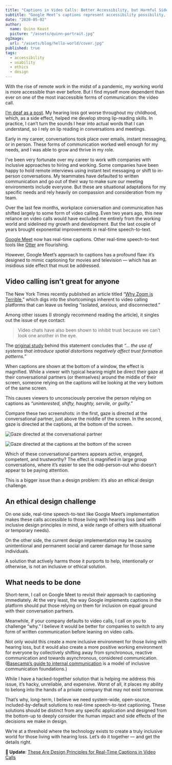 ```yaml
---
title: "Captions in Video Calls: Better Accessibility, but Harmful Side Effects"
subtitle: "Google Meet’s captions represent accessibility possibility, but are fundamentally flawed by an ethical design problem."
date: "2020-05-02"
author:
  name: Quinn Keast
  picture: "/assets/quinn-portrait.jpg"
ogImage:
  url: "/assets/blog/hello-world/cover.jpg"
published: true
tags:
  - accessibility
  - usability
  - ethics
  - design
---
```


With the rise of remote work in the midst of a pandemic, my working world is more accessible than ever before. But I find myself more dependent than ever on one of the most inaccessible forms of communication: the video call.

[I’m deaf as a post](https://quinnkeast.com/readme#errata). My hearing loss got worse throughout my childhood, which, as a side effect, helped me develop strong lip-reading skills. In practice, I can’t turn the sounds I hear into actual words that I can understand, so I rely on lip reading in conversations and meetings.

Early in my career, conversations took place over emails, instant messaging, or in person. These forms of communication worked well enough for my needs, and I was able to grow and thrive in my role.

I’ve been very fortunate over my career to work with companies with inclusive approaches to hiring and working. Some companies have been happy to hold remote interviews using instant text messaging or shift to in-person conversations. My teammates have defaulted to written communication and go out of their way to make sure our meeting environments include everyone. But these are situational adaptations for my specific needs and rely heavily on compassion and consideration from my team.

Over the last few months, workplace conversation and communication has shifted largely to some form of video calling. Even two years ago, this new reliance on video calls would have excluded me entirely from the working world and sidelined my growth and development. But the last couple of years brought exponential improvements in real-time speech-to-text.

[Google Meet](https://meet.google.com) now has real-time captions. Other real-time speech-to-text tools like [Otter](https://otter.ai) are flourishing.

However, Google Meet’s approach to captions has a profound flaw: it’s designed to mimic captioning for movies and television — which has an insidious side effect that must be addressed.

## Video calling isn’t great for anyone

The New York Times recently published an article titled “[Why Zoom is Terrible](https://www.nytimes.com/2020/04/29/sunday-review/zoom-video-conference.html),” which digs into the shortcomings inherent to video calling platforms that can leave us feeling “isolated, anxious, and disconnected.”

Among other issues (I strongly recommend reading the article), it singles out the issue of eye contact:

> Video chats have also been shown to inhibit trust because we can’t look one another in the eye.

The [original study](https://dl.acm.org/doi/abs/10.1145/1240624.1240846) behind this statement concludes that _“… the use of systems that introduce spatial distortions negatively affect trust formation patterns.”_

When captions are shown at the bottom of a window, the effect is magnified. While a viewer with typical hearing might be direct their gaze at their conversational partners (or themselves) around the middle of their screen, someone relying on the captions will be looking at the very bottom of the same screen.

This causes viewers to unconsciously perceive the person relying on captions as _“uninterested, shifty, haughty, servile, or guilty.”_

Compare these two screenshots: in the first, gaze is directed at the conversational partner, just above the middle of the screen. In the second, gaze is directed at the captions, at the bottom of the screen.

![Gaze directed at the conversational partner](/assets/writing/captions-video-calls-1.jpg)

![Gaze directed at the captions at the bottom of the screen](/assets/writing/captions-video-calls-2.jpg)

Which of these conversational partners appears active, engaged, competent, and trustworthy? The effect is magnified in large group conversations, where it’s easier to see the odd-person-out who doesn’t appear to be paying attention.

This is a bigger issue than a design problem: it’s also an ethical design challenge.

## An ethical design challenge

On one side, real-time speech-to-text like Google Meet’s implementation makes these calls accessible to those living with hearing loss (and with inclusive design principles in mind, a wide range of others with situational or temporary needs).

On the other side, the current design implementation may be causing unintentional and permanent social and career damage for those same individuals.

A solution that actively harms those it purports to help, intentionally or otherwise, is not an inclusive or ethical solution.

## What needs to be done

Short-term, I call on Google Meet to revisit their approach to captioning immediately. At the very least, the way Google implements captions in the platform should put those relying on them for inclusion on equal ground with their conversation partners.

Meanwhile, if your company defaults to video calls, I call on you to challenge “why.” I believe it would be better for companies to switch to any form of written communication before leaning on video calls.

Not only would this create a more inclusive environment for those living with hearing loss, but it would also create a more positive working environment for everyone by collectively shifting away from synchronous, reactive communication and towards asynchronous, considered communication. ([Basecamp’s guide to internal communication](https://basecamp.com/guides/how-we-communicate) is a model of inclusive communication foundations.)

While I have a hacked-together solution that is helping me address this issue, it’s hacky, unreliable, and expensive. Worst of all, it places my ability to belong into the hands of a private company that may not exist tomorrow.

That’s why, long-term, I believe we need system-wide, open-source, included-by-default solutions to real-time speech-to-text captioning. These solutions should be distinct from any specific application and designed from the bottom-up to deeply consider the human impact and side effects of the decisions we make in design.

We’re at a threshold where the technology exists to create a truly inclusive world for those living with hearing loss. Let’s do it together — and get the details right.

**🔔 Update**: [These Are Design Principles for Real-Time Captions in Video Calls](/writing/these-are-design-principles-for-real-time-captions-in-video-calls/)
